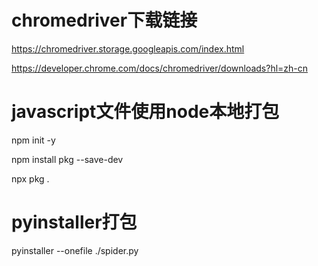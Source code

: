 # chromedriver下载链接

https://chromedriver.storage.googleapis.com/index.html

https://developer.chrome.com/docs/chromedriver/downloads?hl=zh-cn


# javascript文件使用node本地打包

npm init -y

npm install pkg --save-dev

npx pkg .

# pyinstaller打包
pyinstaller --onefile ./spider.py
